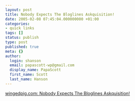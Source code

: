 ```yaml
---
layout: post
title: Nobody Expects The Bloglines Askquisition!
date: 2005-02-08 07:45:04.000000000 +01:00
categories:
- quick links
tags: []
status: publish
type: post
published: true
meta: {}
author:
  login: shanson
  email: papascott-wp@gmail.com
  display_name: PapaScott
  first_name: Scott
  last_name: Hanson
---
```

<p><a title="well, in this case everybody did" href="http://www.wingedpig.com/archives/000191.html">wingedpig.com: Nobody Expects The Bloglines Askquisition!</a></p>
